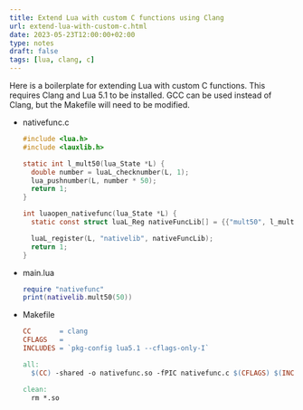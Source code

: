 ```yaml
---
title: Extend Lua with custom C functions using Clang
url: extend-lua-with-custom-c.html
date: 2023-05-23T12:00:00+02:00
type: notes
draft: false
tags: [lua, clang, c]
---
```


Here is a boilerplate for extending Lua with custom C functions. This requires
Clang and Lua 5.1 to be installed. GCC can be used instead of Clang, but the
Makefile will need to be modified.

- nativefunc.c

  ```c
  #include <lua.h>
  #include <lauxlib.h>

  static int l_mult50(lua_State *L) {
    double number = luaL_checknumber(L, 1);
    lua_pushnumber(L, number * 50);
    return 1;
  }

  int luaopen_nativefunc(lua_State *L) {
    static const struct luaL_Reg nativeFuncLib[] = {{"mult50", l_mult50}, {NULL, NULL}};

    luaL_register(L, "nativelib", nativeFuncLib);
    return 1;
  }
  ```

- main.lua

  ```lua
  require "nativefunc"
  print(nativelib.mult50(50))
  ```

- Makefile

  ```Makefile
  CC       = clang
  CFLAGS   =
  INCLUDES = `pkg-config lua5.1 --cflags-only-I`

  all:
    $(CC) -shared -o nativefunc.so -fPIC nativefunc.c $(CFLAGS) $(INCLUDES)

  clean:
    rm *.so
  ```
